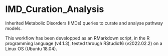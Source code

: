 # IMD_Curation_Analysis
Inherited Metabolic Disorders (IMDs) queries to curate and analyse pathway models.

This workflow has been developped as an RMarkdown script, in the R programming language (v4.1.3), tested through RStudio16 (v2022.02.2) on a Linux OS (Ubuntu 18.04).
